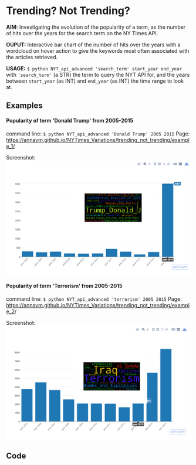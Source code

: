 # Trending? Not Trending?

**AIM:** Investigating the evolution of the popularity of a term, as the number of hits over the years for the search term on the NY Times API.

**OUPUT:** Interactive bar chart of the number of hits over the years with a wordcloud on hover action to give the keywords most often associated with the articles retrieved.

**USAGE:**
`$ python NYT_api_advanced 'search_term' start_year end_year`
with `'search_term'` (a STR) the term to query the NYT API for, and the years between `start_year` (as INT) and `end_year` (as INT) the time range to look at.

## Examples

#### Popularity of term 'Donald Trump' from 2005-2015

command line: `$ python NYT_api_advanced 'Donald Trump' 2005 2015`
Page: https://annavm.github.io/NYTimes_Variations/trending_not_trending/example_1/

Screenshot: ![Screenshot of example_1][ex_1]


#### Popularity of term 'Terrorism' from 2005-2015

command line: `$ python NYT_api_advanced 'terrorism' 2005 2015`
Page: https://annavm.github.io/NYTimes_Variations/trending_not_trending/example_2/

Screenshot: ![Screenshot of example_2][ex_2]


[ex_1]: https://github.com/AnnaVM/NYTimes_Variations/blob/master/trending_not_trending/images/plotly_Donald_Trump.png "Screenshot for the interactive bar graph for the trend in search term Donald Trump from 2005 to 2015"

[ex_2]: https://github.com/AnnaVM/NYTimes_Variations/blob/master/trending_not_trending/images/plotly_terrorism.png "Screenshot for the interactive bar graph for the trend in search term terrorism from 2005 to 2015"

## Code
